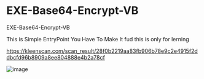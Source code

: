 # EXE-Base64-Encrypt-VB
EXE-Base64-Encrypt-VB

This is Simple EntryPoint You Have To Make It fud this is only for lerning 

https://kleenscan.com/scan_result/28f0b2219aa83fb906b78e9c2e4915f2ddbcfd96b8909a8ee804888e4b2a78cf


![image](https://github.com/noradlb1/EXE-Base64-Encrypt-VB/assets/74623428/83eb08b6-cd5b-4daf-8962-ebf42123e2b7)
